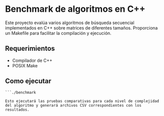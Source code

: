 # Benchmark de algoritmos en C++
Este proyecto evalúa varios algoritmos de búsqueda secuencial implementados en C++ sobre matrices de diferentes tamaños. Proporciona un Makefile para facilitar la compilación y ejecución.
## Requerimientos
- Compilador de C++
- POSIX Make
## Como ejecutar
```make
```./benchmark

Esto ejecutará las pruebas comparativas para cada nivel de complejidad del algoritmo y generará archivos CSV correspondientes con los resultados.

